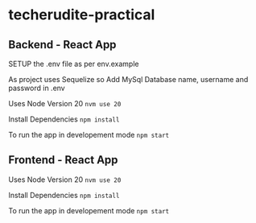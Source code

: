 # techerudite-practical


## Backend - React App

SETUP the .env file as per env.example

As project uses Sequelize so Add MySql Database name, username and password in .env

Uses Node Version 20
`nvm use 20`

Install Dependencies
`npm install`

To run the app in developement mode
`npm start`



## Frontend - React App

Uses Node Version 20
`nvm use 20`

Install Dependencies
`npm install`

To run the app in developement mode
`npm start`

